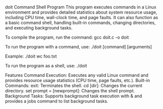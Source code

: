 doit Command Shell Program
This program executes commands in a Linux environment and provides detailed statistics about system resource usage, including CPU time, wall-clock time, and page faults. It can also function as a basic command shell, handling built-in commands, changing directories, and executing background tasks.

To compile the program, run the command:
gcc doit.c -o doit

To run the program with a command, use:
./doit [command] [arguments]

Example:
./doit wc foo.txt

To run the program as a shell, use:
./doit

Features
Command Execution: Executes any valid Linux command and provides resource usage statistics (CPU time, page faults, etc.).
Built-in Commands:
exit: Terminates the shell.
cd [dir]: Changes the current directory.
set prompt = [newprompt]: Changes the shell prompt.
Background Tasks: Supports background task execution with & and provides a jobs command to list background tasks.
